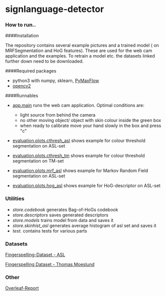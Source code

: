 # signlanguage-detector

### How to run..

####Installation

The repository contains several example pictures and a trained model ( on MRFSegmentation and HoG features).
These are used for the web cam application and the examples. To retrain a model etc. the datasets linked further
down need to be downloaded.

####Required packages
- python3 with numpy, sklearn, [PyMaxFlow](https://github.com/pmneila/PyMaxflow)
- [opencv2](http://www.pyimagesearch.com/2016/10/24/ubuntu-16-04-how-to-install-opencv "How to install opencv on ubuntu")

####Runnables
- [app.main](code/app/main.py) runs the web cam application. Optimal conditions are:
    - light source from behind the camera
    - no other moving object/ object with skin colour inside the green box
    - when ready to calibrate move your hand slowly in the box and press "c"
    
- [evaluation.plots.cthresh_asl](code/evaluation/plots/cthresh_asl.py) shows example for colour threshold segmentation on ASL-set
- [evaluation.plots.cthresh_tm](code/evaluation/plots/cthresh_tm) shows example for colour threshold segmentation on TM-set
- [evaluation.plots.mrf_asl](code/evaluation/plots/mrf_asl.py) shows example for Markov Random Field segmentation on ASL-set
- [evaluation.plots.hog_asl](code/evaluation/plots/hog_asl.py) shows example for HoG-descriptor on ASL-set

### Utilities
- *store.codebook* generates Bag-of-HoGs codebook
- *store.descriptors* saves generated descriptors
- *store.models* trains model from data and saves it
- *store.skinhist_asl* generates average histogram of asl set and saves it
- *test.* contains tests for various parts
 
### Datasets
[Fingerspelling-Dataset - ASL](http://empslocal.ex.ac.uk/people/staff/np331/index.php?section=FingerSpellingDataset)

[Fingerspelling Dataset - Thomas Moeslund](http://www-prima.inrialpes.fr/FGnet/data/12-MoeslundGesture/database.html)

### Other
[Overleaf-Report](https://www.overleaf.com/8743838fnnjtvrxbqth#/31192954/)
